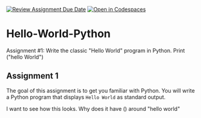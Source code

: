 [![Review Assignment Due Date](https://classroom.github.com/assets/deadline-readme-button-22041afd0340ce965d47ae6ef1cefeee28c7c493a6346c4f15d667ab976d596c.svg)](https://classroom.github.com/a/fqv5XSRW)
[![Open in Codespaces](https://classroom.github.com/assets/launch-codespace-2972f46106e565e64193e422d61a12cf1da4916b45550586e14ef0a7c637dd04.svg)](https://classroom.github.com/open-in-codespaces?assignment_repo_id=17910067)
# Hello-World-Python
Assignment #1: Write the classic "Hello World" program in Python.
Print ("hello World")
## Assignment 1

The goal of this assignment is to get you familiar with Python. You will write a Python program that displays `Hello World` as standard output.

I want to see how this looks. 
Why does it have () around "hello world"